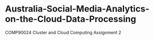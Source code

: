 # Australia-Social-Media-Analytics-on-the-Cloud-Data-Processing
COMP90024 Cluster and Cloud Computing Assignment 2
